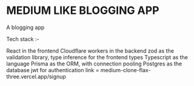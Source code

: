 # MEDIUM LIKE BLOGGING APP

A blogging app 

Tech stack :-

React in the frontend
Cloudflare workers in the backend
zod as the validation library, type inference for the frontend types
Typescript as the language
Prisma as the ORM, with connection pooling
Postgres as the database
jwt for authentication
link = medium-clone-flax-three.vercel.app/signup
